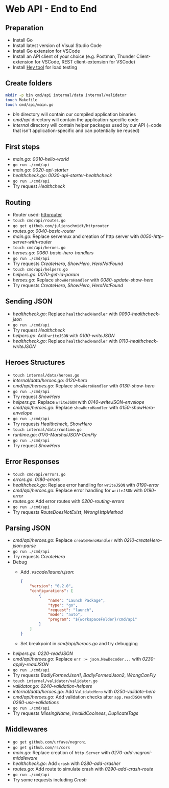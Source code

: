 # Web API - End to End

## Preparation

* Install Go
* Install latest version of Visual Studio Code
* Install Go extension for VSCode
* Install an API client of your choice (e.g. Postman, Thunder Client-extension for VSCode, REST client-extension for VSCode)
* Install [Hey tool](https://github.com/rakyll/hey) for load testing

## Create folders

```bash
mkdir -p bin cmd/api internal/data internal/validator
touch Makefile
touch cmd/api/main.go
```

* *bin* directory will contain our compiled application binaries
* *cmd/api* directory will contain the application-specific code
* *internal* directory will contain helper packages used by our API (=code that isn't application-specific and can potentially be reused)

## First steps

* *main.go*: *0010-hello-world*
* `go run ./cmd/api`
* *main.go*: *0020-api-starter*
* *healthcheck.go*: *0030-api-starter-healthcheck*
* `go run ./cmd/api`
* Try request *Healthcheck*

## Routing

* Router used: [httprouter](https://github.com/julienschmidt/httprouter)
* `touch cmd/api/routes.go`
* `go get github.com/julienschmidt/httprouter`
* *routes.go*: *0040-basic-router*
* *main.go*: Replace servemux and creation of http server with *0050-http-server-with-router*
* `touch cmd/api/heroes.go`
* *heroes.go*: *0060-basic-hero-handlers*
* `go run ./cmd/api`
* Try requests *CreateHero*, *ShowHero*, *HeroNotFound*
* `touch cmd/api/helpers.go`
* *helpers.go*: *0070-get-id-param*
* *heroes.go*: Replace `showHeroHandler` with *0080-update-show-hero*
* Try requests *CreateHero*, *ShowHero*, *HeroNotFound*

## Sending JSON

* *healthcheck.go*: Replace `healthcheckHandler` with *0090-healthcheck-json*
* `go run ./cmd/api`
* Try request *Healthcheck*
* *helpers.go*: Add `writeJSON` with *0100-writeJSON*
* *healthcheck.go*: Replace `healthcheckHandler` with *0110-healthcheck-writeJSON*

## Heroes Structures

* `touch internal/data/heroes.go`
* *internal/data/heroes.go*: *0120-hero*
* *cmd/api/heroes.go*: Replace `showHeroHandler` with *0130-show-hero*
* `go run ./cmd/api`
* Try request *ShowHero*
* *helpers.go*: Replace `writeJSON` with *0140-writeJSON-envelope*
* *cmd/api/heroes.go*: Replace `showHeroHandler` with *0150-showHero-envelope*
* `go run ./cmd/api`
* Try requests *Healthcheck*, *ShowHero*
* `touch internal/data/runtime.go`
* *runtime.go*: *0170-MarshalJSON-CanFly*
* `go run ./cmd/api`
* Try request *ShowHero*

## Error Responses

* `touch cmd/api/errors.go`
* *errors.go*: *0180-errors*
* *healthcheck.go*: Replace error handling for `writeJSON` with *0190-error*
* *cmd/api/heroes.go*: Replace error handling for `writeJSON` with *0190-error*
* *routes.go*: Add error routes with *0200-routing-errors*
* `go run ./cmd/api`
* Try requests *RouteDoesNotExist*, *WrongHttpMethod*

## Parsing JSON

* *cmd/api/heroes.go*: Replace `createHeroHandler` with *0210-createHero-json-parse*
* `go run ./cmd/api`
* Try requests *CreateHero*
* Debug
  * Add *.vscode/launch.json*:

    ```json
    {
        "version": "0.2.0",
        "configurations": [
            {
                "name": "Launch Package",
                "type": "go",
                "request": "launch",
                "mode": "auto",
                "program": "${workspaceFolder}/cmd/api"
            }
        ]
    }
    ```

  * Set breakpoint in *cmd/api/heroes.go* and try debugging
* *helpers.go*: *0220-readJSON*
* *cmd/api/heroes.go*: Replace `err := json.NewDecoder...` with *0230-apply-readJSON*
* `go run ./cmd/api`
* Try requests *BadlyFormedJson1*, *BadlyFormedJson2*, *WrongCanFly*
* `touch internal/validator/validator.go`
* *validator.go*: *0240-validation-helpers*
* *internal/data/heroes.go*: Add `ValidateHero` with *0250-validate-hero*
* *cmd/api/heroes.go*: Add validation checks after `app.readJSON` with *0260-use-validations*
* `go run ./cmd/api`
* Try requests *MissingName*, *InvalidCoolness*, *DuplicateTags*

## Middlewares

* `go get github.com/urfave/negroni`
* `go get github.com/rs/cors`
* *main.go*: Replace creation of `http.Server` with *0270-add-negroni-middleware*
* *healthcheck.go*: Add `crash` with *0280-add-crasher*
* *routes.go*: Add route to simulate crash with *0290-add-crash-route*
* `go run ./cmd/api`
* Try some requests including *Crash*
